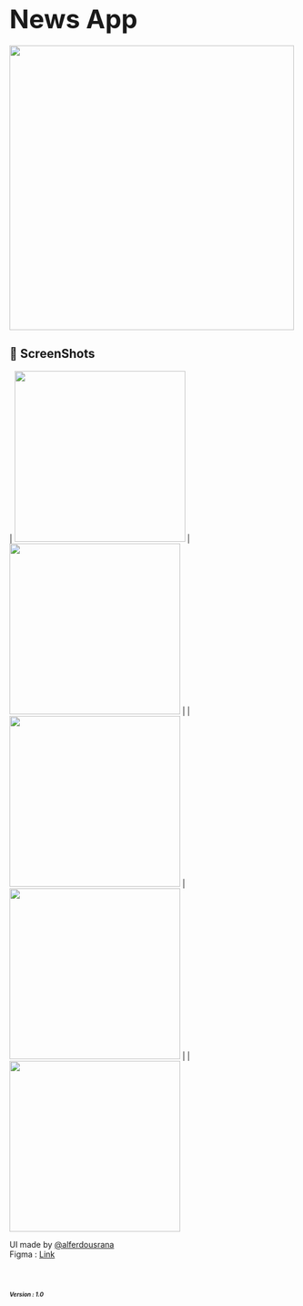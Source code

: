 

# **<span style="font-size:45px;">News App</span>** <br/>

<img src="bg/banner.jpg" width="500">

## 📸 ScreenShots
| <img src="bg/1.jpg" width="300">  | <img src="bg/2.jpg" width="300">  |
| <img src="bg/3.jpg" width="300">  | <img src="bg/4.jpg" width="300">  |
| <img src="bg/5.jpg" width="300">  

UI made by 
<a href="https://www.figma.com/@alferdousrana">@alferdousrana</a>  <br/> Figma : <a href="https://www.figma.com/community/file/1256827126575553543/News-%26-Blog-App-UI-Kit-By-Al-Ferdous)https://www.figma.com/community/file/1256827126575553543/News-%26-Blog-App-UI-Kit-By-Al-Ferdous">Link</a>

 # <em><span style="font-size:10px;">Version : 1.0</span><em/><br/>

